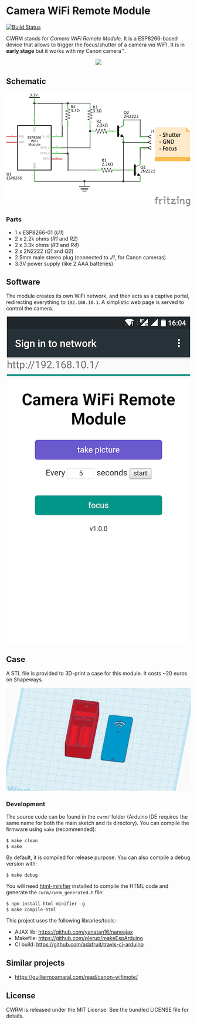 Camera WiFi Remote Module
=========================

[![Build
Status](https://travis-ci.org/willdurand/cwrm.svg?branch=master)](https://travis-ci.org/willdurand/cwrm)

CWRM stands for _Camera WiFi Remote Module_. It is a ESP8266-based device that
allows to trigger the focus/shutter of a camera _via_ WiFI. It is in **early stage**
but it works with my Canon camera™.

<p align="center">
    <img src="https://cloud.githubusercontent.com/assets/217628/26035992/da0a6d98-38d5-11e7-8524-13eb8652c8e4.jpg">
</p>

## Schematic

<p align="center">
    <img src="./design/cwrm_schem.png">
</p>

### Parts

- 1 x ESP8266-01 (_U1_)
- 2 x 2.2k ohms (_R1_ and _R2_)
- 2 x 3.3k ohms (_R3_ and _R4_)
- 2 x 2N2222 (_Q1_ and _Q2_)
- 2.5mm male stereo plug (connected to _J1_, for Canon cameras)
- 3.3V power supply (like 2 AAA batteries)

## Software

The module creates its own WiFi network, and then acts as a captive portal,
redirecting everything to `192.168.10.1`. A simplistic web page is served to
control the camera.

<p align="center">
    <img src="./design/webapp.png">
</p>

## Case

A STL file is provided to 3D-print a case for this module. It costs ~20 euros
on Shapeways.

<p align="center">
    <img src="./design/case.png">
</p>

### Development

The source code can be found in the `cwrm/` folder (Arduino IDE requires the
same name for both the main sketch and its directory). You can compile the
firmware using `make` (recommended):

    $ make clean
    $ make

By default, it is compiled for release purpose. You can also compile a debug
version with:

    $ make debug

You will need [html-minifier](https://github.com/kangax/html-minifier) installed
to compile the HTML code and generate the `cwrm/cwrm_generated.h` file:

    $ npm install html-minifier -g
    $ make compile-html

This project uses the following libraries/tools:

- AJAX lib: https://github.com/yanatan16/nanoajax
- Makefile: https://github.com/plerup/makeEspArduino
- CI build: https://github.com/adafruit/travis-ci-arduino

## Similar projects

- https://guillermoamaral.com/read/canon-wifimote/

## License

CWRM is released under the MIT License. See the bundled LICENSE file for
details.
